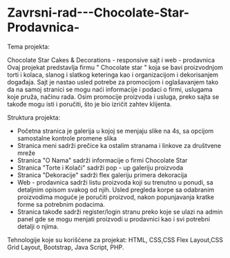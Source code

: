# Zavrsni-rad---Chocolate-Star-Prodavnica-
Tema projekta:

Chocolate Star Cakes & Decorations - responsive sajt i web - prodavnica
Ovaj projekat predstavlja firmu " Chocolate star " koja se bavi proizvodnjom torti i kolaca, slanog i slatkog keteringa kao i organizacijom i dekorisanjem događaja. Sajt je nastao usled potrebe za promocijom i oglašavanjem tako da na samoj stranici se mogu naći informacije i podaci o firmi, uslugama koje pruža, načinu rada. Osim promocije proizvoda i usluga, preko sajta se takođe mogu isti i poručiti, što je bio izričit zahtev klijenta.

Struktura projekta:

- Početna stranica je galerija u kojoj se menjaju slike na 4s, sa opcijom samostalne kontrole promene slika
- Stranica meni sadrži prečice ka ostalim stranama i linkove za društvene mreže
- Stranica "O Nama" sadrži informacije o firmi Chocolate Star
- Stranica "Torte i Kolači" sadrži pop - up galeriju proizvoda
- Stranica "Dekoracije" sadrži flex galeriju primera dekoracija
- Web - prodavnica sadrži listu proizvoda koji su trenutno u ponudi, sa detaljnim opisom svakog od njih. Usled pregleda korpe sa odabranim   proizvodima moguće je poručiti proizvod, nakon popunjavanja kratke forme sa potrebnim podacima.
- Stranica takođe sadrži register/login stranu preko koje se ulazi na admin panel gde se mogu menjati proizvodi u prodavnici kao i svi       potrebni detalji o njima.

Tehnologije koje su korišćene za projekat: HTML, CSS,CSS Flex Layout,CSS Grid Layout, Bootstrap, Java Script, PHP.
